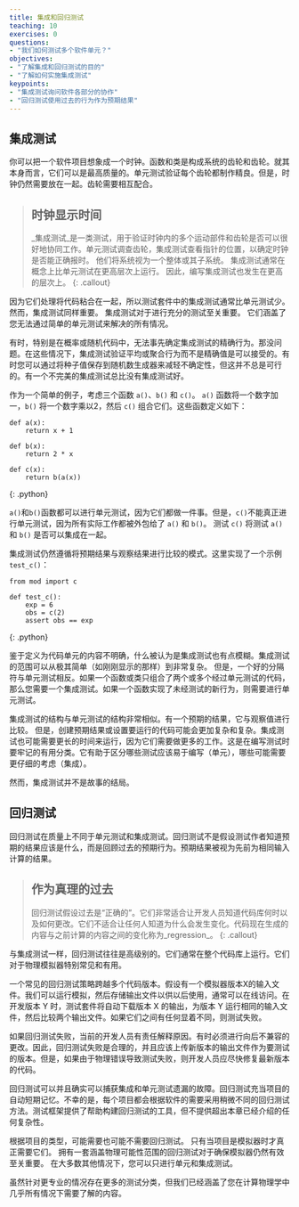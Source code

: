 ```yaml
---
title: 集成和回归测试
teaching: 10
exercises: 0
questions:
- "我们如何测试多个软件单元？"
objectives:
- "了解集成和回归测试的目的"
- "了解如何实施集成测试"
keypoints:
- "集成测试询问软件各部分的协作"
- "回归测试使用过去的行为作为预期结果"
---
```


## 集成测试

你可以把一个软件项目想象成一个时钟。函数和类是构成系统的齿轮和齿轮。就其本身而言，它们可以是最高质量的。单元测试验证每个齿轮都制作精良。但是，时钟仍然需要放在一起。齿轮需要相互配合。

> ## 时钟显示时间
>
> _集成测试_是一类测试，用于验证时钟内的多个运动部件和齿轮是否可以很好地协同工作。单元测试调查齿轮，集成测试查看指针的位置，以确定时钟是否能正确报时。 他们将系统视为一个整体或其子系统。 集成测试通常在概念上比单元测试在更高层次上运行。 因此，编写集成测试也发生在更高的层次上。
{: .callout}

因为它们处理将代码粘合在一起，所以测试套件中的集成测试通常比单元测试少。 然而，集成测试同样重要。 集成测试对于进行充分的测试至关重要。 它们涵盖了您无法通过简单的单元测试来解决的所有情况。

有时，特别是在概率或随机代码中，无法事先确定集成测试的精确行为。那没问题。在这些情况下，集成测试验证平均或聚合行为而不是精确值是可以接受的。有时您可以通过将种子值保存到随机数生成器来减轻不确定性，但这并不总是可行的。有一个不完美的集成测试总比没有集成测试好。

作为一个简单的例子，考虑三个函数 `a()`、`b()` 和 `c()`。 `a()` 函数将一个数字加一，`b()` 将一个数字乘以2，然后 `c()` 组合它们。这些函数定义如下：

~~~
def a(x):
    return x + 1

def b(x):
    return 2 * x

def c(x):
    return b(a(x))
~~~
{: .python}

`a()`和`b()`函数都可以进行单元测试，因为它们都做一件事。但是，`c()`不能真正进行单元测试，因为所有实际工作都被外包给了 `a()` 和 `b()`。 测试 `c()` 将测试 `a()` 和 `b()` 是否可以集成在一起。

集成测试仍然遵循将预期结果与观察结果进行比较的模式。这里实现了一个示例 `test_c()`：

~~~
from mod import c

def test_c():
    exp = 6
    obs = c(2)
    assert obs == exp
~~~
{: .python}

鉴于定义为代码单元的内容不明确，什么被认为是集成测试也有点模糊。集成测试的范围可以从极其简单（如刚刚显示的那样）到非常复杂。 但是，一个好的分隔符与单元测试相反。如果一个函数或类只组合了两个或多个经过单元测试的代码，那么您需要一个集成测试。如果一个函数实现了未经测试的新行为，则需要进行单元测试。

集成测试的结构与单元测试的结构非常相似。有一个预期的结果，它与观察值进行比较。 但是，创建预期结果或设置要运行的代码可能会更加复杂和复杂。集成测试也可能需要更长的时间来运行，因为它们需要做更多的工作。这是在编写测试时要牢记的有用分类。它有助于区分哪些测试应该易于编写（单元），哪些可能需要更仔细的考虑（集成）。

然而，集成测试并不是故事的结局。

## 回归测试

回归测试在质量上不同于单元测试和集成测试。回归测试不是假设测试作者知道预期的结果应该是什么，而是回顾过去的预期行为。预期结果被视为先前为相同输入计算的结果。

> ## 作为真理的过去
>
> 回归测试假设过去是“正确的”。它们非常适合让开发人员知道代码库何时以及如何更改。它们不适合让任何人知道为什么会发生变化。代码现在生成的内容与之前计算的内容之间的变化称为_regression_。
{: .callout}

与集成测试一样，回归测试往往是高级别的。它们通常在整个代码库上运行。它们对于物理模拟器特别常见和有用。

一个常见的回归测试策略跨越多个代码版本。假设有一个模拟器版本X的输入文件。我们可以运行模拟，然后存储输出文件以供以后使用，通常可以在线访问。在开发版本 Y 时，测试套件将自动下载版本 X 的输出，为版本 Y 运行相同的输入文件，然后比较两个输出文件。如果它们之间有任何显着不同，则测试失败。

如果回归测试失败，当前的开发人员有责任解释原因。有时必须进行向后不兼容的更改。因此，回归测试失败是合理的，并且应该上传新版本的输出文件作为要测试的版本。但是，如果由于物理错误导致测试失败，则开发人员应尽快修复最新版本的代码。

回归测试可以并且确实可以捕获集成和单元测试遗漏的故障。回归测试充当项目的自动短期记忆。不幸的是，每个项目都会根据软件的需要采用稍微不同的回归测试方法。测试框架提供了帮助构建回归测试的工具，但不提供超出本章已经介绍的任何复杂性。

根据项目的类型，可能需要也可能不需要回归测试。 只有当项目是模拟器时才真正需要它们。 拥有一套涵盖物理可能性范围的回归测试对于确保模拟器仍然有效至关重要。 在大多数其他情况下，您可以只进行单元和集成测试。

虽然针对更专业的情况存在更多的测试分类，但我们已经涵盖了您在计算物理学中几乎所有情况下需要了解的内容。
